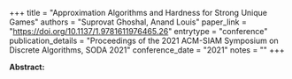 +++
title = "Approximation Algorithms and Hardness for Strong Unique Games"
authors = "Suprovat Ghoshal, Anand Louis"
paper_link = "https://doi.org/10.1137/1.9781611976465.26"
entrytype = "conference"
publication_details = "Proceedings of the 2021 ACM-SIAM Symposium on Discrete Algorithms,  SODA 2021"
conference_date = "2021"
notes = ""
+++

<b>Abstract:</b>
